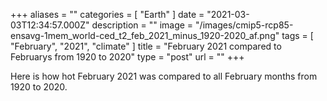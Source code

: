 +++
aliases = ""
categories = [ "Earth" ]
date = "2021-03-03T12:34:57.000Z"
description = ""
image = "/images/cmip5-rcp85-ensavg-1mem_world-ced_t2_feb_2021_minus_1920-2020_af.png"
tags = [ "February", "2021", "climate" ]
title = "February 2021 compared to Februarys from 1920 to 2020"
type = "post"
url = ""
+++


Here is how hot February 2021 was compared to all February months from 1920 to 2020.
